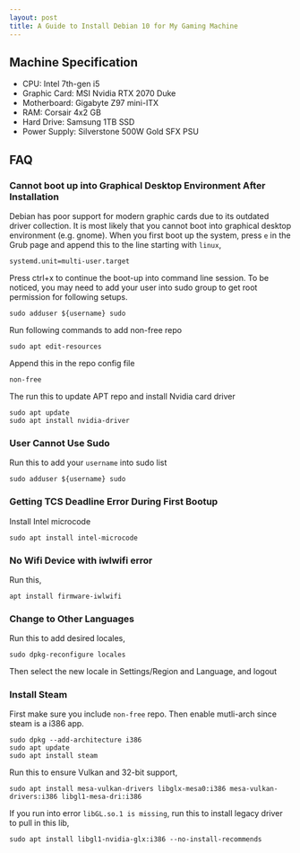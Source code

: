 ```yaml
---
layout: post
title: A Guide to Install Debian 10 for My Gaming Machine
---
```


## Machine Specification

* CPU: Intel 7th-gen i5
* Graphic Card: MSI Nvidia RTX 2070 Duke
* Motherboard: Gigabyte Z97 mini-ITX
* RAM: Corsair 4x2 GB
* Hard Drive: Samsung 1TB SSD
* Power Supply: Silverstone 500W Gold SFX PSU

## FAQ

### Cannot boot up into Graphical Desktop Environment After Installation

Debian has poor support for modern graphic cards due to its outdated driver collection. It is most likely that you cannot boot into graphical desktop environment (e.g. gnome). When you first boot up the system, press `e` in the Grub page and append this to the line starting with `linux`,

```
systemd.unit=multi-user.target
```

Press ctrl+x to continue the boot-up into command line session. To be noticed, you may need to add your user into sudo group to get root permission for following setups.
```
sudo adduser ${username} sudo
```

Run following commands to add non-free repo
```
sudo apt edit-resources
```

Append this in the repo config file
```
non-free
```

The run this to update APT repo and install Nvidia card driver
```
sudo apt update
sudo apt install nvidia-driver
```

### User Cannot Use Sudo

Run this to add your `username` into sudo list
```
sudo adduser ${username} sudo
```

### Getting TCS Deadline Error During First Bootup

Install Intel microcode
```
sudo apt install intel-microcode
```

### No Wifi Device with iwlwifi error

Run this,
```
apt install firmware-iwlwifi
```

### Change to Other Languages

Run this to add desired locales,
```
sudo dpkg-reconfigure locales
```

Then select the new locale in Settings/Region and Language, and logout

### Install Steam

First make sure you include `non-free` repo. Then enable mutli-arch since steam is a i386 app.
```
sudo dpkg --add-architecture i386
sudo apt update
sudo apt install steam
```

Run this to ensure Vulkan and 32-bit support,
```
sudo apt install mesa-vulkan-drivers libglx-mesa0:i386 mesa-vulkan-drivers:i386 libgl1-mesa-dri:i386
```

If you run into error `libGL.so.1 is missing`, run this to install legacy driver to pull in this lib,
```
sudo apt install libgl1-nvidia-glx:i386 --no-install-recommends
```
